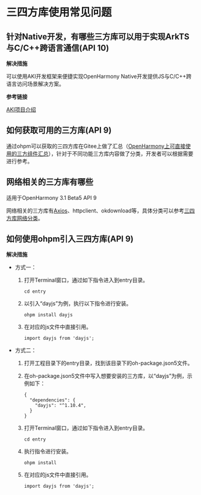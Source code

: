 # 三四方库使用常见问题

## 针对Native开发，有哪些三方库可以用于实现ArkTS与C/C++跨语言通信(API 10)

**解决措施**

可以使用AKI开发框架来便捷实现OpenHarmony Native开发提供JS与C/C++跨语言访问场景解决方案。

**参考链接**

[AKI项目介绍](https://gitee.com/openharmony-sig/aki)


## 如何获取可用的三方库(API 9)

通过ohpm可以获取的三四方库在Gitee上做了汇总（[OpenHarmony上可直接使用的三方组件汇总](https://gitee.com/openharmony-tpc/tpc_resource?_from=gitee_search#%E4%B8%89%E6%96%B9%E7%BB%84%E4%BB%B6%E8%B5%84%E6%BA%90%E6%B1%87%E6%80%BB)），针对于不同功能三方库内容做了分类，开发者可以根据需要进行参考。

## 网络相关的三方库有哪些

适用于OpenHarmony 3.1 Beta5  API 9

网络相关的三方库有[Axios](https://gitee.com/openharmony-sig/axios)、httpclient、okdownload等，具体分类可以参考[三四方库网络分类](https://gitee.com/openharmony-tpc/tpc_resource?_from=gitee_search#%E7%BD%91%E7%BB%9C)。

## 如何使用ohpm引入三四方库(API 9)

**解决措施**

-   方式一：
    1.  打开Terminal窗口，通过如下指令进入到entry目录。

        ```
        cd entry
        ```

    2.  以引入“dayjs”为例，执行以下指令进行安装。

        ```
        ohpm install dayjs
        ```

    3.  在对应的js文件中直接引用。

        ```
        import dayjs from 'dayjs'; 
        ```


-   方式二：
    1.  打开工程目录下的entry目录，找到该目录下的oh-package.json5文件。
    2.  在oh-package.json5文件中写入想要安装的三方库，以“dayjs”为例，示例如下：

        ```
        {
          "dependencies": {
            "dayjs": "^1.10.4",
          }
        }
        ```

    3.  打开Terminal窗口，通过如下指令进入到entry目录。

        ```
        cd entry
        ```

    4.  执行指令进行安装。

        ```
        ohpm install
        ```

    5.  在对应的js文件中直接引用。

        ```
        import dayjs from 'dayjs'; 
        ```



